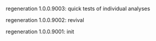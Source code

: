 regeneration 1.0.0.9003: quick tests of individual analyses

regeneration 1.0.0.9002: revival

regeneration 1.0.0.9001: init
